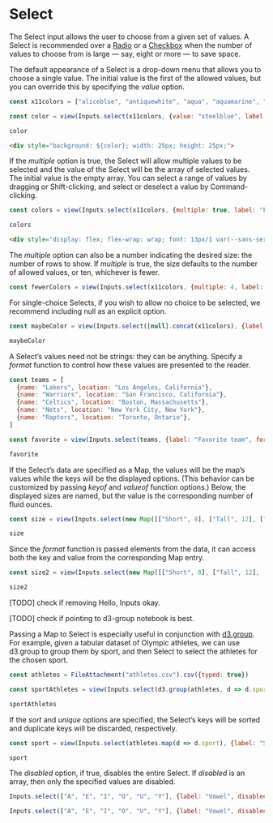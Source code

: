 # Select

The Select input allows the user to choose from a given set of values. A Select is recommended over a [Radio](./radio) or a [Checkbox](./checkbox) when the number of values to choose from is large — say, eight or more — to save space.

The default appearance of a Select is a drop-down menu that allows you to choose a single value. The initial value is the first of the allowed values, but you can override this by specifying the *value* option.

```js
const x11colors = ["aliceblue", "antiquewhite", "aqua", "aquamarine", "azure", "beige", "bisque", "black", "blanchedalmond", "blue", "blueviolet", "brown", "burlywood", "cadetblue", "chartreuse", "chocolate", "coral", "cornflowerblue", "cornsilk", "crimson", "cyan", "darkblue", "darkcyan", "darkgoldenrod", "darkgray", "darkgreen", "darkgrey", "darkkhaki", "darkmagenta", "darkolivegreen", "darkorange", "darkorchid", "darkred", "darksalmon", "darkseagreen", "darkslateblue", "darkslategray", "darkslategrey", "darkturquoise", "darkviolet", "deeppink", "deepskyblue", "dimgray", "dimgrey", "dodgerblue", "firebrick", "floralwhite", "forestgreen", "fuchsia", "gainsboro", "ghostwhite", "gold", "goldenrod", "gray", "green", "greenyellow", "grey", "honeydew", "hotpink", "indianred", "indigo", "ivory", "khaki", "lavender", "lavenderblush", "lawngreen", "lemonchiffon", "lightblue", "lightcoral", "lightcyan", "lightgoldenrodyellow", "lightgray", "lightgreen", "lightgrey", "lightpink", "lightsalmon", "lightseagreen", "lightskyblue", "lightslategray", "lightslategrey", "lightsteelblue", "lightyellow", "lime", "limegreen", "linen", "magenta", "maroon", "mediumaquamarine", "mediumblue", "mediumorchid", "mediumpurple", "mediumseagreen", "mediumslateblue", "mediumspringgreen", "mediumturquoise", "mediumvioletred", "midnightblue", "mintcream", "mistyrose", "moccasin", "navajowhite", "navy", "oldlace", "olive", "olivedrab", "orange", "orangered", "orchid", "palegoldenrod", "palegreen", "paleturquoise", "palevioletred", "papayawhip", "peachpuff", "peru", "pink", "plum", "powderblue", "purple", "rebeccapurple", "red", "rosybrown", "royalblue", "saddlebrown", "salmon", "sandybrown", "seagreen", "seashell", "sienna", "silver", "skyblue", "slateblue", "slategray", "slategrey", "snow", "springgreen", "steelblue", "tan", "teal", "thistle", "tomato", "turquoise", "violet", "wheat", "white", "whitesmoke", "yellow", "yellowgreen"]
```

```js echo
const color = view(Inputs.select(x11colors, {value: "steelblue", label: "Favorite color"}))
```

```js echo
color
```

```html echo
<div style="background: ${color}; width: 25px; height: 25px;">
```

If the *multiple* option is true, the Select will allow multiple values to be selected and the value of the Select will be the array of selected values. The initial value is the empty array. You can select a range of values by dragging or Shift-clicking, and select or deselect a value by Command-clicking.

```js echo
const colors = view(Inputs.select(x11colors, {multiple: true, label: "Favorite colors"}))
```

```js echo
colors
```

```html echo
<div style="display: flex; flex-wrap: wrap; font: 13px/1 var(--sans-serif);">${colors.map(color => html`<div style="background: ${color}; padding: 0.5em;">${color}`)}
```

The *multiple* option can also be a number indicating the desired size: the number of rows to show. If *multiple* is true, the size defaults to the number of allowed values, or ten, whichever is fewer.

```js echo
const fewerColors = view(Inputs.select(x11colors, {multiple: 4, label: "Favorite colors"}))
```

For single-choice Selects, if you wish to allow no choice to be selected, we recommend including null as an explicit option.

```js echo
const maybeColor = view(Inputs.select([null].concat(x11colors), {label: "Favorite color"}))
```

```js echo
maybeColor
```

A Select’s values need not be strings: they can be anything. Specify a *format* function to control how these values are presented to the reader.

```js echo
const teams = [
  {name: "Lakers", location: "Los Angeles, California"},
  {name: "Warriors", location: "San Francisco, California"},
  {name: "Celtics", location: "Boston, Massachusetts"},
  {name: "Nets", location: "New York City, New York"},
  {name: "Raptors", location: "Toronto, Ontario"},
]
```

```js echo
const favorite = view(Inputs.select(teams, {label: "Favorite team", format: x => x.name, value: teams.find(t => t.name === "Warriors")}))
```

```js echo
favorite
```

If the Select’s data are specified as a Map, the values will be the map’s values while the keys will be the displayed options. (This behavior can be customized by passing *keyof* and *valueof* function options.) Below, the displayed sizes are named, but the value is the corresponding number of fluid ounces.

```js echo
const size = view(Inputs.select(new Map([["Short", 8], ["Tall", 12], ["Grande", 16], ["Venti", 20]]), {value: 12, label: "Size"}))
```

```js echo
size
```

Since the *format* function is passed elements from the data, it can access both the key and value from the corresponding Map entry.

```js echo
const size2 = view(Inputs.select(new Map([["Short", 8], ["Tall", 12], ["Grande", 16], ["Venti", 20]]), {value: 12, label: "Size", format: ([name, value]) => `${name} (${value} oz)`}))
```

```js echo
size2
```

[TODO] check if removing Hello, Inputs okay.

[TODO] check if pointing to d3-group notebook is best.

Passing a Map to Select is especially useful in conjunction with [d3.group](https://observablehq.com/@d3/d3-group). For example, given a tabular dataset of Olympic athletes, we can use d3.group to group them by sport, and then Select to select the athletes for the chosen sport.

```js echo
const athletes = FileAttachment("athletes.csv").csv({typed: true})
```

```js echo
const sportAthletes = view(Inputs.select(d3.group(athletes, d => d.sport), {label: "Sport"}))
```

```js echo
sportAthletes
```

If the *sort* and *unique* options are specified, the Select’s keys will be sorted and duplicate keys will be discarded, respectively. 

```js echo
const sport = view(Inputs.select(athletes.map(d => d.sport), {label: "Sport", sort: true, unique: true}))
```

```js echo
sport
```

The *disabled* option, if true, disables the entire Select. If *disabled* is an array, then only the specified values are disabled.

```js echo
Inputs.select(["A", "E", "I", "O", "U", "Y"], {label: "Vowel", disabled: true})
```

```js echo
Inputs.select(["A", "E", "I", "O", "U", "Y"], {label: "Vowel", disabled: ["Y"]})
```










